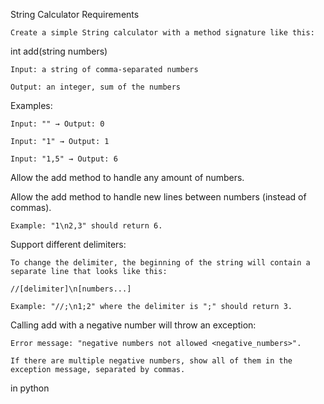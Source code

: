 String Calculator Requirements

    Create a simple String calculator with a method signature like this:

int add(string numbers)

    Input: a string of comma-separated numbers

    Output: an integer, sum of the numbers

Examples:

    Input: "" → Output: 0

    Input: "1" → Output: 1

    Input: "1,5" → Output: 6

Allow the add method to handle any amount of numbers.

Allow the add method to handle new lines between numbers (instead of commas).

    Example: "1\n2,3" should return 6.

Support different delimiters:

    To change the delimiter, the beginning of the string will contain a separate line that looks like this:

    //[delimiter]\n[numbers...]

    Example: "//;\n1;2" where the delimiter is ";" should return 3.

Calling add with a negative number will throw an exception:

    Error message: "negative numbers not allowed <negative_numbers>".

    If there are multiple negative numbers, show all of them in the exception message, separated by commas.


in python